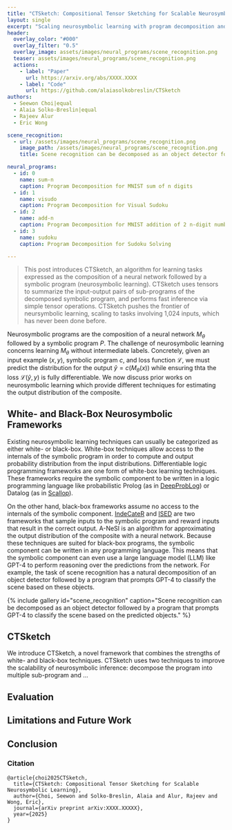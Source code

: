 ```yaml
---
title: "CTSketch: Compositional Tensor Sketching for Scalable Neurosymbolic Learning"
layout: single
excerpt: "Scaling neurosymbolic learning with program decomposition and sketching"
header:
  overlay_color: "#000"
  overlay_filter: "0.5"
  overlay_image: assets/images/neural_programs/scene_recognition.png
  teaser: assets/images/neural_programs/scene_recognition.png
  actions:
    - label: "Paper"
      url: https://arxiv.org/abs/XXXX.XXXX
    - label: "Code"
      url: https://github.com/alaiasolkobreslin/CTSketch
authors:
  - Seewon Choi|equal
  - Alaia Solko-Breslin|equal
  - Rajeev Alur
  - Eric Wong

scene_recognition:
  - url: /assets/images/neural_programs/scene_recognition.png
    image_path: /assets/images/neural_programs/scene_recognition.png
    title: Scene recognition can be decomposed as an object detector followed by a call to GPT-4 to classify the scene.

neural_programs:
  - id: 0
    name: sum-n
    caption: Program Decomposition for MNIST sum of n digits
  - id: 1
    name: visudo
    caption: Program Decomposition for Visual Sudoku
  - id: 2
    name: add-n
    caption: Program Decomposition for MNIST addition of 2 n-digit numbers
  - id: 3
    name: sudoku
    caption: Program Decomposition for Sudoku Solving

---
```

<style>
.histogram-row {
    display: flex;
    justify-content: space-between;
    flex-wrap: nowrap;
}

.histogram-row > * {
    flex: 0 0 48%; /* this ensures the child takes up 48% of the parent's width (leaving a bit of space between them) */
}

.button-method {
  width: 25%;
  background: rgba(76, 175, 80, 0.0);
  border: 0px;
  border-right: 1px solid #ccc;
  color: #999;
}

.button-sample {
  padding: 5px;
  font-size: 12px;
  background: rgba(76, 175, 80, 0.0);
  display: inline-block;
  margin-right: 15px;
}

.btn-clicked {
  color: black;
}

.container {
  display: flex;
  overflow: auto;
  align-items: center;
}

.container th, .container td {
  text-align: center;
  padding: 1px 5px;
}

.container table {
  width: auto; 
  padding-top:15px;
  margin-right: 5px;
}

.container math, .container div {
  width: auto; 
  margin-right: 15px;
}

.container div {
  margin-left: 15px;
}

.code-block {
  font-size: 14px; /* Adjust the font size as needed */
  text-align: left;
}

.code-snippet {
  display: inline-block;
  margin-left: 15px;
  margin-right: 15px;
}

</style>

<script type="text/x-mathjax-config">
  MathJax.Hub.Config({
    tex2jax: {
      inlineMath: [ ['$','$'], ["\\(","\\)"] ],
      processEscapes: true
    }
  });
</script>

<script type="text/javascript" async
  src="https://cdnjs.cloudflare.com/ajax/libs/mathjax/2.7.7/MathJax.js?config=TeX-MML-AM_CHTML">
</script>

<script src="https://code.jquery.com/jquery-3.6.0.min.js"></script>
<script src="http://cdn.mathjax.org/mathjax/latest/MathJax.js?config=TeX-AMS_HTML"></script>
<script src="https://code.jquery.com/jquery-3.6.0.min.js"></script>


> This post introduces CTSketch, an algorithm for learning tasks expressed as the composition of a neural network followed by a symbolic program (neurosymbolic learning).
> CTSketch uses tensors to summarize the input-output pairs of sub-programs of the decomposed symbolic program, and performs fast inference via simple tensor operations.
> CTSketch pushes the frontier of neursymbolic learning, scaling to tasks involving 1,024 inputs, which has never been done before. 

Neurosymbolic programs are the composition of a neural network $M_\theta$ followed by a symbolic program $P$.
The challenge of neurosymbolic learning concerns learning $M_\theta$ without intermediate labels.
Concretely, given an input example $(x, y)$, symbolic program $c$, and loss function $\mathcal{L}$, we must predict the distribution for the output $\hat{y} = c(M_{\theta}(x))$ while ensuring thta the loss $\mathcal{L}(\hat{y}, y)$ is fully differentiable.
We now discuss prior works on neurosymbolic learning which provide different techniques for estimating the output distribution of the composite.

## White- and Black-Box Neurosymbolic Frameworks

Existing neurosymbolic learning techniques can usually be categorized as either white- or black-box.
White-box techniques allow access to the internals of the symbolic program in order to compute and output probability distribution from the input distributions.
Differentiable logic programming frameworks are one form of white-box learning techniques.
These frameworks require the symbolic component to be written in a logic programming language like probabilistic Prolog (as in [DeepProbLog](https://arxiv.org/abs/1805.10872)) or Datalog (as in [Scallop](https://arxiv.org/abs/2304.04812)).

On the other hand, black-box frameworks assume no access to the internals of the symbolic component.
[IndeCateR](https://arxiv.org/abs/2311.12569) and [ISED](https://arxiv.org/abs/2406.06246) are two frameworks that sample inputs to the symbolic program and reward inputs that result in the correct output.
A-NeSI is an algorithm for approximating the output distribution of the composite with a neural network.
Because these techniques are suited for black-box programs, the symbolic component can be written in any programming language.
This means that the symbolic component can even use a large language model (LLM) like GPT-4 to perform reasoning over the predictions from the network.
For example, the task of scene recognition has a natural decomposition of an object detector followed by a program that prompts GPT-4 to classify the scene based on these objects.

{% include gallery id="scene_recognition" caption="Scene recognition can be decomposed as an object detector followed by a program that prompts GPT-4 to classify the scene based on the predicted objects." %}

## CTSketch

We introduce CTSketch, a novel framework that combines the strengths of white- and black-box techniques.
CTSketch uses two techniques to improve the scalability of neurosymbolic inference: decompose the program into multiple sub-program and ...

<!-- scales to tasks involving many inputs  -->


## Evaluation


## Limitations and Future Work


## Conclusion


### Citation
```
@article{choi2025CTSketch,
  title={CTSketch: Compositional Tensor Sketching for Scalable Neurosymbolic Learning},
  author={Choi, Seewon and Solko-Breslin, Alaia and Alur, Rajeev and Wong, Eric},
  journal={arXiv preprint arXiv:XXXX.XXXXX},
  year={2025}
}
```